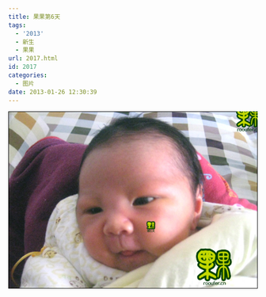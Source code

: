 ```yaml
---
title: 果果第6天
tags:
  - '2013'
  - 新生
  - 果果
url: 2017.html
id: 2017
categories:
  - 图片
date: 2013-01-26 12:30:39
---
```


[![](/images/uploads/2013/01/果果第6天.jpg "果果第6天")](/images/uploads/2013/01/果果第6天.jpg)